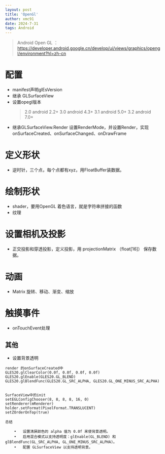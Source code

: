```yaml
---
layout: post
title: 'OpenGl'
author: xmc91
date: 2024-7-31
tags: Android 
---
```

> Android Open GL ：https://developer.android.google.cn/develop/ui/views/graphics/opengl/environment?hl=zh-cn

# 配置
+ manifest声明glEsVersion
+ 继承 GLSurfaceView
+ 设置opegl版本 
	> 2.0 android 2.2+
	> 3.0 android 4.3+
	> 3.1 android 5.0+
	> 3.2 android 7.0+
+ 继承GLSurfaceView.Render 设置RenderMode，并设置Render，实现 onSurfaceCreated、onSurfaceChanged、onDrawFrame


# 定义形状
+ 逆时针，三个点，每个点都有xyz，用FloatBuffer装数据。


# 绘制形状
+ shader，要用OpenGL 着色语言，就是字符串拼接的函数
+ 纹理

# 设置相机及投影
+ 正交投影和穿透投影，定义投影，用 projectionMatrix  （float[16]） 保存数据。


# 动画
+ Matrix 旋转、移动、渐变、缩放

# 触摸事件
+ onTouchEvent处理



## 其他
+ 设置背景透明
```
render 的onSurfaceCreated中
GLES20.glClearColor(0.0f, 0.0f, 0.0f, 0.0f)
GLES20.glEnable(GLES20.GL_BLEND)
GLES20.glBlendFunc(GLES20.GL_SRC_ALPHA, GLES20.GL_ONE_MINUS_SRC_ALPHA)


SurfaceView中的init
setEGLConfigChooser(8, 8, 8, 8, 16, 0)
setRenderer(mRenderer)
holder.setFormat(PixelFormat.TRANSLUCENT)
setZOrderOnTop(true)

总结

	•	设置清屏颜色的 alpha 值为 0.0f 来使背景透明。
	•	启用混合模式以支持透明度：glEnable(GL_BLEND) 和 glBlendFunc(GL_SRC_ALPHA, GL_ONE_MINUS_SRC_ALPHA)。
	•	配置 GLSurfaceView 以支持透明背景。

```